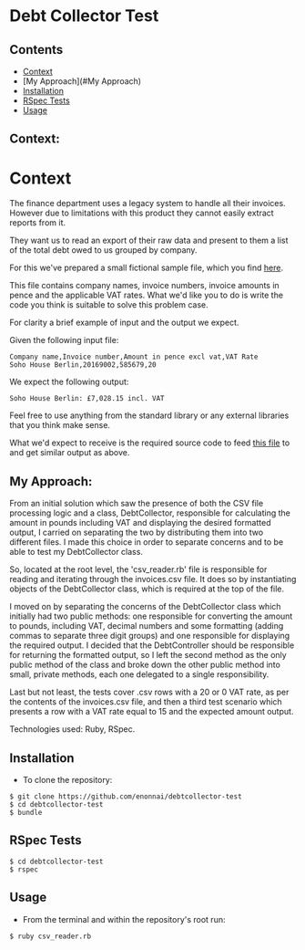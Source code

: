 # Debt Collector Test

## Contents
* [Context](#Context)
* [My Approach](#My Approach)
* [Installation](#Installation)
* [RSpec Tests](#RSpec)
* [Usage](#Usage)

## <a name="Context">Context</a>:
Context
============

The finance department uses a legacy system to handle all their invoices. However due to limitations with this product they cannot easily extract reports from it.

They want us to read an export of their raw data and present to them a list of the total debt owed to us grouped by company.

For this we've prepared a small fictional sample file, which you find [here](invoices.csv).

This file contains company names, invoice numbers, invoice amounts in pence and the applicable VAT rates.
What we'd like you to do is write the code you think is suitable to solve this problem case.

For clarity a brief example of input and the output we expect.

Given the following input file:

```
Company name,Invoice number,Amount in pence excl vat,VAT Rate
Soho House Berlin,20169002,585679,20
```

We expect the following output:

```
Soho House Berlin: £7,028.15 incl. VAT
```

Feel free to use anything from the standard library or any external libraries that you think make sense.

What we'd expect to receive is the required source code to feed [this file](invoices.csv) to and get similar output as above.

## <a name="My Approach">My Approach</a>:

From an initial solution which saw the presence of both the CSV file processing logic and a class, DebtCollector, responsible for calculating the amount in pounds including VAT and displaying the desired formatted output, I carried on separating the two by distributing them into two different files. I made this choice in order to separate concerns and to be able to test my DebtCollector class.

So, located at the root level, the 'csv_reader.rb' file is responsible for reading and iterating through the invoices.csv file. It does so by instantiating objects of the DebtCollector class, which is required at the top of the file.

I moved on by separating the concerns of the DebtCollector class which initially had two public methods: one responsible for converting the amount to pounds, including VAT, decimal numbers and some formatting (adding commas to separate three digit groups) and one responsible for displaying the required output. I decided that the DebtController should be responsible for returning the formatted output, so I left the second method as the only public method of the class and broke down the other public method into small, private methods, each one delegated to a single responsibility.

Last but not least, the tests cover .csv rows with a 20 or 0 VAT rate, as per the contents of the invoices.csv file, and then a third test scenario which presents a row with a VAT rate equal to 15 and the expected amount output.

Technologies used: Ruby, RSpec.


## <a name="Installation">Installation</a>
* To clone the repository:
```shell
$ git clone https://github.com/enonnai/debtcollector-test
$ cd debtcollector-test
$ bundle
```

## <a name="Rspec">RSpec Tests</a>
```shell
$ cd debtcollector-test
$ rspec
```

## <a name="Usage">Usage</a>
* From the terminal and within the repository's root run:
```
$ ruby csv_reader.rb
```
